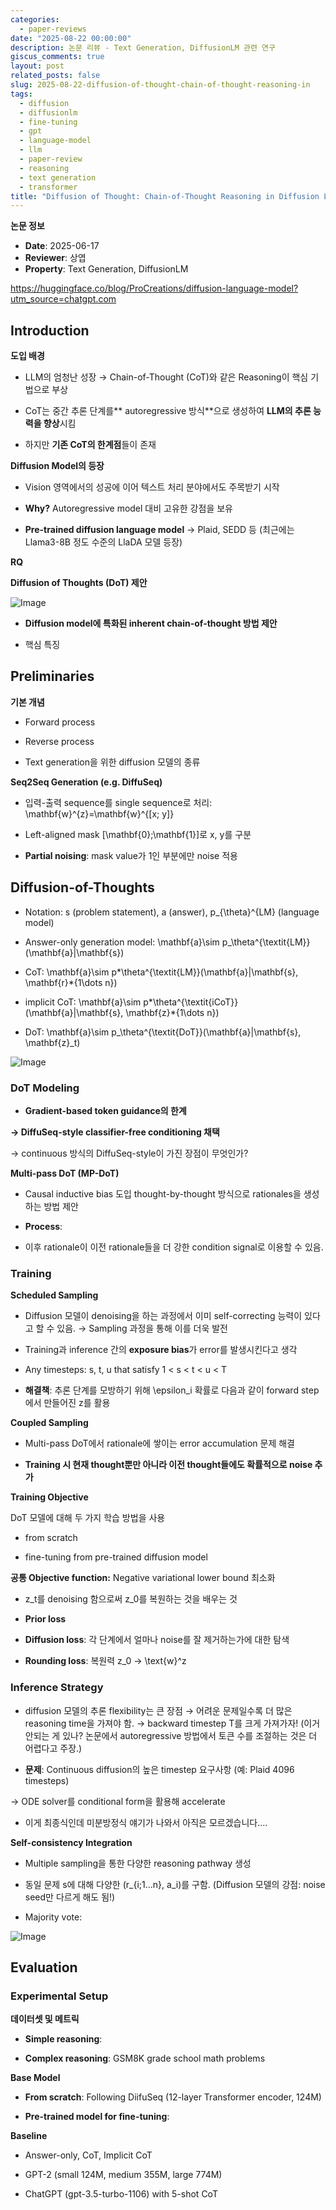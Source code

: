 ```yaml
---
categories:
  - paper-reviews
date: "2025-08-22 00:00:00"
description: 논문 리뷰 - Text Generation, DiffusionLM 관련 연구
giscus_comments: true
layout: post
related_posts: false
slug: 2025-08-22-diffusion-of-thought-chain-of-thought-reasoning-in
tags:
  - diffusion
  - diffusionlm
  - fine-tuning
  - gpt
  - language-model
  - llm
  - paper-review
  - reasoning
  - text generation
  - transformer
title: "Diffusion of Thought: Chain-of-Thought Reasoning in Diffusion Language Models"
---
```


**논문 정보**

- **Date**: 2025-06-17
- **Reviewer**: 상엽
- **Property**: Text Generation, DiffusionLM

https://huggingface.co/blog/ProCreations/diffusion-language-model?utm_source=chatgpt.com

## Introduction

**도입 배경**

- LLM의 엄청난 성장 → Chain-of-Thought (CoT)와 같은 Reasoning이 핵심 기법으로 부상

- CoT는 중간 추론 단계를** autoregressive 방식**으로 생성하여 **LLM의 추론 능력을 향상**시킴

- 하지만 **기존 CoT의 한계점**들이 존재

**Diffusion Model의 등장**

- Vision 영역에서의 성공에 이어 텍스트 처리 분야에서도 주목받기 시작

- **Why?** Autoregressive model 대비 고유한 강점을 보유

- **Pre-trained diffusion language model** → Plaid, SEDD 등 (최근에는 Llama3-8B 정도 수준의 LlaDA 모델 등장)

**RQ**

**Diffusion of Thoughts (DoT) 제안**

![Image](https://prod-files-secure.s3.us-west-2.amazonaws.com/3acbc979-3f43-48f4-8683-229c6104ec76/cbee75df-cc0f-4355-b2bd-7609cbbb1f9b/image.png?X-Amz-Algorithm=AWS4-HMAC-SHA256&X-Amz-Content-Sha256=UNSIGNED-PAYLOAD&X-Amz-Credential=ASIAZI2LB4667W7SH7ZO%2F20250810%2Fus-west-2%2Fs3%2Faws4_request&X-Amz-Date=20250810T110005Z&X-Amz-Expires=3600&X-Amz-Security-Token=IQoJb3JpZ2luX2VjEJr%2F%2F%2F%2F%2F%2F%2F%2F%2F%2FwEaCXVzLXdlc3QtMiJGMEQCIGrKdUh4zK2PX%2BlUfCZE7SG5hQLJjq%2FJ%2FAgVDjh6e%2FkPAiAHK52zT6h7%2BHjfxOzGpameGmLebn3crDOu9ZOtb2zCCCqIBAjT%2F%2F%2F%2F%2F%2F%2F%2F%2F%2F8BEAAaDDYzNzQyMzE4MzgwNSIMciuMO0ESAebMPDngKtwDI361zBDNI2XgLi7Y6aoMJQED00tySwcDLItmtnOIwodADBrm7Tnt5KV29ZwoZUceDoSeT0dPdPd9vGDrJGHQ7O6KlMwBdKRzArx%2B1oggvTLmcKpfTRhbZUnNXzSLwoBResdUgPWY1lPRro5IqVG9aZjoBhM6U%2FinCnuQW%2FvY84%2FsYx86yznr4FNt2TfR6zk3SynXKrxxNt4yPjd3Oj3dRmxwjAxYskX%2B7%2BiiKkY0e0m3CH%2Bp1e%2FdVsUGYBkovT1y7PQompQvyutw2LTmsnC9vdMfwAtJfEIoCPTEjMEY3XAyaLlcu6U42dMivMFkuADP4bSqR4iI5xt2yQI82vM4PaW1vbc4%2FkctgjK4yEq4D7tRweSHzP6vS9ROevvL8mMmhZPwYhdZNIZqFNfC%2FdiVBuBrx5F4ytfKIYFuAFEjnAgmFXwAw%2B6Xb7qL%2Bl%2FuPbDmXzAOANcYnu4OYNC2DWsl5n0kp24kfWOcj3ydVYQ%2Fa9uc0AmiYnx4WmF9%2Bwlcm21dxHpy48EMUV6z0Prqt4emENCqLVbMw0NjADRCD%2FvZWSL8Erw%2FX7p%2FXtx36CHqsPBfJcxBTdrpwhaxV0WuU0TFKweFjvbT%2BWiafzcetOmuhJ63WR6CiSM%2BTKZr8OswhNThxAY6pgEeGc1T%2FV319yhlHIpB%2BPNgObRCRff%2Fsuf%2FETRdGiPJNcDW4Iw15%2BiJrAAnSo%2FApp8dcMjYuKRSTX%2FqhScf%2FP%2BX1KRcBuq4%2BvmWoyah3Zonhqsz9mAgLTKqItnr%2BNMPvZVtUk83wv3wckpEln2pSDjw95rY%2BTRoh2nM8GebmWcVHEI1gu%2FRRkpgMCk6jGFLkevjMlQfWM4sLPCUsfZQUYAXjGUuZBfQ&X-Amz-Signature=9eed353d21461f454b484ae6caacc622570b8dcd5435aeb05f6ba6a7751467d2&X-Amz-SignedHeaders=host&x-amz-checksum-mode=ENABLED&x-id=GetObject)

- **Diffusion model에 특화된 inherent chain-of-thought 방법 제안**

- 핵심 특징

## Preliminaries

**기본 개념**

- Forward process

- Reverse process

- Text generation을 위한 diffusion 모델의 종류

**Seq2Seq Generation (e.g. DiffuSeq)**

- 입력-출력 sequence를 single sequence로 처리: \mathbf{w}^{z}=\mathbf{w}^{[x; y]}

- Left-aligned mask [\mathbf{0};\mathbf{1}]로 x, y를 구분

- **Partial noising**: mask value가 1인 부분에만 noise 적용

## Diffusion-of-Thoughts

- Notation: s (problem statement), a (answer), p\_{\theta}^{LM} (language model)

- Answer-only generation model: \mathbf{a}\sim p\_\theta^{\textit{LM}}(\mathbf{a}|\mathbf{s})

- CoT: \mathbf{a}\sim p*\theta^{\textit{LM}}(\mathbf{a}|\mathbf{s}, \mathbf{r}*{1\dots n})

- implicit CoT: \mathbf{a}\sim p*\theta^{\textit{iCoT}}(\mathbf{a}|\mathbf{s}, \mathbf{z}*{1\dots n})

- DoT: \mathbf{a}\sim p\_\theta^{\textit{DoT}}(\mathbf{a}|\mathbf{s}, \mathbf{z}\_t)

![Image](https://prod-files-secure.s3.us-west-2.amazonaws.com/3acbc979-3f43-48f4-8683-229c6104ec76/7bde22d3-df55-4fed-824e-ed43cf2b175e/image.png?X-Amz-Algorithm=AWS4-HMAC-SHA256&X-Amz-Content-Sha256=UNSIGNED-PAYLOAD&X-Amz-Credential=ASIAZI2LB4667W7SH7ZO%2F20250810%2Fus-west-2%2Fs3%2Faws4_request&X-Amz-Date=20250810T110005Z&X-Amz-Expires=3600&X-Amz-Security-Token=IQoJb3JpZ2luX2VjEJr%2F%2F%2F%2F%2F%2F%2F%2F%2F%2FwEaCXVzLXdlc3QtMiJGMEQCIGrKdUh4zK2PX%2BlUfCZE7SG5hQLJjq%2FJ%2FAgVDjh6e%2FkPAiAHK52zT6h7%2BHjfxOzGpameGmLebn3crDOu9ZOtb2zCCCqIBAjT%2F%2F%2F%2F%2F%2F%2F%2F%2F%2F8BEAAaDDYzNzQyMzE4MzgwNSIMciuMO0ESAebMPDngKtwDI361zBDNI2XgLi7Y6aoMJQED00tySwcDLItmtnOIwodADBrm7Tnt5KV29ZwoZUceDoSeT0dPdPd9vGDrJGHQ7O6KlMwBdKRzArx%2B1oggvTLmcKpfTRhbZUnNXzSLwoBResdUgPWY1lPRro5IqVG9aZjoBhM6U%2FinCnuQW%2FvY84%2FsYx86yznr4FNt2TfR6zk3SynXKrxxNt4yPjd3Oj3dRmxwjAxYskX%2B7%2BiiKkY0e0m3CH%2Bp1e%2FdVsUGYBkovT1y7PQompQvyutw2LTmsnC9vdMfwAtJfEIoCPTEjMEY3XAyaLlcu6U42dMivMFkuADP4bSqR4iI5xt2yQI82vM4PaW1vbc4%2FkctgjK4yEq4D7tRweSHzP6vS9ROevvL8mMmhZPwYhdZNIZqFNfC%2FdiVBuBrx5F4ytfKIYFuAFEjnAgmFXwAw%2B6Xb7qL%2Bl%2FuPbDmXzAOANcYnu4OYNC2DWsl5n0kp24kfWOcj3ydVYQ%2Fa9uc0AmiYnx4WmF9%2Bwlcm21dxHpy48EMUV6z0Prqt4emENCqLVbMw0NjADRCD%2FvZWSL8Erw%2FX7p%2FXtx36CHqsPBfJcxBTdrpwhaxV0WuU0TFKweFjvbT%2BWiafzcetOmuhJ63WR6CiSM%2BTKZr8OswhNThxAY6pgEeGc1T%2FV319yhlHIpB%2BPNgObRCRff%2Fsuf%2FETRdGiPJNcDW4Iw15%2BiJrAAnSo%2FApp8dcMjYuKRSTX%2FqhScf%2FP%2BX1KRcBuq4%2BvmWoyah3Zonhqsz9mAgLTKqItnr%2BNMPvZVtUk83wv3wckpEln2pSDjw95rY%2BTRoh2nM8GebmWcVHEI1gu%2FRRkpgMCk6jGFLkevjMlQfWM4sLPCUsfZQUYAXjGUuZBfQ&X-Amz-Signature=59654f966a6a1d26f7bf497c375fc334ce532e08a7198d64f95e9e1d3d6b22c1&X-Amz-SignedHeaders=host&x-amz-checksum-mode=ENABLED&x-id=GetObject)

### DoT Modeling

- **Gradient-based token guidance의 한계**

**→ DiffuSeq-style classifier-free conditioning 채택**

→ continuous 방식의 DiffuSeq-style이 가진 장점이 무엇인가?

**Multi-pass DoT (MP-DoT)**

- Causal inductive bias 도입 thought-by-thought 방식으로 rationales을 생성하는 방법 제안

- **Process**:

- 이후 rationale이 이전 rationale들을 더 강한 condition signal로 이용할 수 있음.

### Training

**Scheduled Sampling**

- Diffusion 모델이 denoising을 하는 과정에서 이미 self-correcting 능력이 있다고 할 수 있음. → Sampling 과정을 통해 이를 더욱 발전

- Training과 inference 간의 **exposure bias**가 error를 발생시킨다고 생각

- Any timesteps: s, t, u that satisfy 1 < s < t < u < T

- **해결책**: 추론 단계를 모방하기 위해 \epsilon_i 확률로 다음과 같이 forward step에서 만들어진 z를 활용

**Coupled Sampling**

- Multi-pass DoT에서 rationale에 쌓이는 error accumulation 문제 해결

- **Training 시 현재 thought뿐만 아니라 이전 thought들에도 확률적으로 noise 추가**

**Training Objective**

DoT 모델에 대해 두 가지 학습 방법을 사용

- from scratch

- fine-tuning from pre-trained diffusion model

**공통 Objective function:** Negative variational lower bound 최소화

- z_t를 denoising 함으로써 z_0를 복원하는 것을 배우는 것

- **Prior loss**

- **Diffusion loss**: 각 단계에서 얼마나 noise를 잘 제거하는가에 대한 탐색

- **Rounding loss**: 복원력 z_0 → \text{w}^z

### Inference Strategy

- diffusion 모델의 추론 flexibility는 큰 장점 → 어려운 문제일수록 더 많은 reasoning time을 가져야 함. → backward timestep T를 크게 가져가자! (이거 안되는 게 있나? 논문에서 autoregressive 방법에서 토큰 수를 조절하는 것은 더 어렵다고 주장.)

- **문제**: Continuous diffusion의 높은 timestep 요구사항 (예: Plaid 4096 timesteps)

→ ODE solver를 conditional form을 활용해 accelerate

- 이게 최종식인데 미분방정식 얘기가 나와서 아직은 모르겠습니다….

**Self-consistency Integration**

- Multiple sampling을 통한 다양한 reasoning pathway 생성

- 동일 문제 s에 대해 다양한 (r\_{i;1...n}, a_i)를 구함. (Diffusion 모델의 강점: noise seed만 다르게 해도 됨!)

- Majority vote:

![Image](https://prod-files-secure.s3.us-west-2.amazonaws.com/3acbc979-3f43-48f4-8683-229c6104ec76/1b55f68d-7994-4dad-9980-633a0f0ee17c/image.png?X-Amz-Algorithm=AWS4-HMAC-SHA256&X-Amz-Content-Sha256=UNSIGNED-PAYLOAD&X-Amz-Credential=ASIAZI2LB4667W7SH7ZO%2F20250810%2Fus-west-2%2Fs3%2Faws4_request&X-Amz-Date=20250810T110005Z&X-Amz-Expires=3600&X-Amz-Security-Token=IQoJb3JpZ2luX2VjEJr%2F%2F%2F%2F%2F%2F%2F%2F%2F%2FwEaCXVzLXdlc3QtMiJGMEQCIGrKdUh4zK2PX%2BlUfCZE7SG5hQLJjq%2FJ%2FAgVDjh6e%2FkPAiAHK52zT6h7%2BHjfxOzGpameGmLebn3crDOu9ZOtb2zCCCqIBAjT%2F%2F%2F%2F%2F%2F%2F%2F%2F%2F8BEAAaDDYzNzQyMzE4MzgwNSIMciuMO0ESAebMPDngKtwDI361zBDNI2XgLi7Y6aoMJQED00tySwcDLItmtnOIwodADBrm7Tnt5KV29ZwoZUceDoSeT0dPdPd9vGDrJGHQ7O6KlMwBdKRzArx%2B1oggvTLmcKpfTRhbZUnNXzSLwoBResdUgPWY1lPRro5IqVG9aZjoBhM6U%2FinCnuQW%2FvY84%2FsYx86yznr4FNt2TfR6zk3SynXKrxxNt4yPjd3Oj3dRmxwjAxYskX%2B7%2BiiKkY0e0m3CH%2Bp1e%2FdVsUGYBkovT1y7PQompQvyutw2LTmsnC9vdMfwAtJfEIoCPTEjMEY3XAyaLlcu6U42dMivMFkuADP4bSqR4iI5xt2yQI82vM4PaW1vbc4%2FkctgjK4yEq4D7tRweSHzP6vS9ROevvL8mMmhZPwYhdZNIZqFNfC%2FdiVBuBrx5F4ytfKIYFuAFEjnAgmFXwAw%2B6Xb7qL%2Bl%2FuPbDmXzAOANcYnu4OYNC2DWsl5n0kp24kfWOcj3ydVYQ%2Fa9uc0AmiYnx4WmF9%2Bwlcm21dxHpy48EMUV6z0Prqt4emENCqLVbMw0NjADRCD%2FvZWSL8Erw%2FX7p%2FXtx36CHqsPBfJcxBTdrpwhaxV0WuU0TFKweFjvbT%2BWiafzcetOmuhJ63WR6CiSM%2BTKZr8OswhNThxAY6pgEeGc1T%2FV319yhlHIpB%2BPNgObRCRff%2Fsuf%2FETRdGiPJNcDW4Iw15%2BiJrAAnSo%2FApp8dcMjYuKRSTX%2FqhScf%2FP%2BX1KRcBuq4%2BvmWoyah3Zonhqsz9mAgLTKqItnr%2BNMPvZVtUk83wv3wckpEln2pSDjw95rY%2BTRoh2nM8GebmWcVHEI1gu%2FRRkpgMCk6jGFLkevjMlQfWM4sLPCUsfZQUYAXjGUuZBfQ&X-Amz-Signature=4bb6a9853078d5ef8e72b1d4114a72c840c5b1b85a9c91613db1f75f2b87919a&X-Amz-SignedHeaders=host&x-amz-checksum-mode=ENABLED&x-id=GetObject)

## Evaluation

### Experimental Setup

**데이터셋 및 메트릭**

- **Simple reasoning**:

- **Complex reasoning**: GSM8K grade school math problems

**Base Model**

- **From scratch**: Following DiifuSeq (12-layer Transformer encoder, 124M)

- **Pre-trained model for fine-tuning**:

**Baseline**

- Answer-only, CoT, Implicit CoT

- GPT-2 (small 124M, medium 355M, large 774M)

- ChatGPT (gpt-3.5-turbo-1106) with 5-shot CoT
